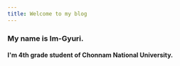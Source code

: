 ```yaml
---
title: Welcome to my blog
---
```


### My name is Im-Gyuri.
#### I'm 4th grade student of Chonnam National University.
